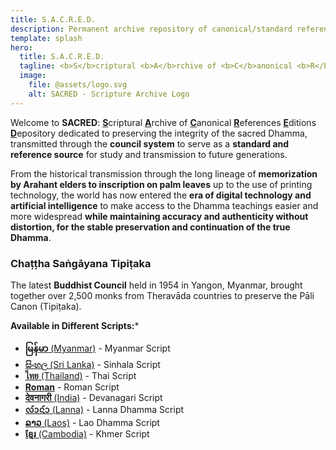 ```yaml
---
title: S.A.C.R.E.D.
description: Permanent archive repository of canonical/standard reference editions - Comprehensive digital Tipiṭaka
template: splash
hero:
  title: S.A.C.R.E.D.
  tagline: <b>S</b>criptural <b>A</b>rchive of <b>C</b>anonical <b>R</b>eferences <b>E</b>ditions <b>D</b>epository<br><span style="font-size:larger;">A collaborative effort by Buddhists worldwide to preserve and transmit the Tipiṭaka</span>
  image:
    file: @assets/logo.svg
    alt: SACRED - Scripture Archive Logo
---
```


Welcome to **SACRED**: <u>**S**</u>criptural <u>**A**</u>rchive of <u>**C**</u>anonical <u>**R**</u>eferences <u>**E**</u>ditions <u>**D**</u>epository dedicated to preserving the integrity of the sacred Dhamma, transmitted through the **council system** to serve as a **standard and reference source** for study and transmission to future generations.

From the historical transmission through the long lineage of **memorization by Arahant elders to inscription on palm leaves** up to the use of printing technology, the world has now entered the **era of digital technology and artificial intelligence** to make access to the Dhamma teachings easier and more widespread **while maintaining accuracy and authenticity without distortion, for the stable preservation and continuation of the true Dhamma**.

### Chaṭṭha Saṅgāyana Tipiṭaka
The latest **Buddhist Council** held in 1954 in Yangon, Myanmar, brought together over 2,500 monks from Theravāda countries to preserve the Pāli Canon (Tipiṭaka).

**Available in Different Scripts:***

- [**မြန်မာ** (Myanmar)](/mymr/tipitaka/vi/para/) - Myanmar Script
- [**සිංහල** (Sri Lanka)](/sinh/tipitaka/vi/para/) - Sinhala Script  
- [**ไทย** (Thailand)](/thai/tipitaka/vi/para/) - Thai Script
- [**Roman**](/romn/tipitaka/vi/para/) - Roman Script
- [**देवनागरी** (India)](/deva/tipitaka/vi/para/) - Devanagari Script
- [**ᩃ᩶ᩣᨶ᩶ᩣ** (Lanna)](/lana/tipitaka/vi/para/) - Lanna Dhamma Script
- [**ລາວ** (Laos)](/laoo/tipitaka/vi/para/) - Lao Dhamma Script
- [**ខ្មែរ** (Cambodia)](/khmr/tipitaka/vi/para/) - Khmer Script


